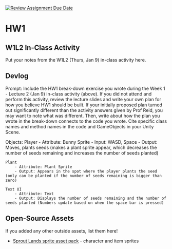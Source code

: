 [![Review Assignment Due Date](https://classroom.github.com/assets/deadline-readme-button-22041afd0340ce965d47ae6ef1cefeee28c7c493a6346c4f15d667ab976d596c.svg)](https://classroom.github.com/a/MjLLqDcN)
# HW1
## W1L2 In-Class Activity

Put your notes from the W1L2 (Thurs, Jan 9) in-class activity here.

## Devlog
Prompt: Include the HW1 break-down exercise you wrote during the Week 1 - Lecture 2 (Jan 9) in-class activity (above). If you did not attend and perform this activity, review the lecture slides and write your own plan for how you believe HW1 should be built. If your initially proposed plan turned out significantly different than the activity answers given by Prof Reid, you may want to note what was different. Then, write about how the plan you wrote in the break-down connects to the code you wrote. Cite specific class names and method names in the code and GameObjects in your Unity Scene.

Objects:
    Player
        - Attribute: Bunny Sprite
        - Input: WASD, Space
        - Output: Moves, plants seeds (makes a plant sprite appear, which decreases the number of seeds remaining and increases the number of seeds planted)

    Plant
        - Attribute: Plant Sprite
        - Output: Appears in the spot where the player plants the seed (only can be planted if the number of seeds remaining is bigger than zero)

    Text UI
        - Attribute: Text
        - Output: Displays the number of seeds remaining and the number of seeds planted (Numbers update based on when the space bar is pressed)


## Open-Source Assets
If you added any other outside assets, list them here!
- [Sprout Lands sprite asset pack](https://cupnooble.itch.io/sprout-lands-asset-pack) - character and item sprites
